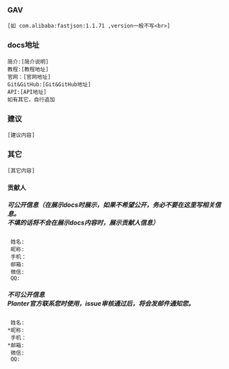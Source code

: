 ### GAV
    [如 com.alibaba:fastjson:1.1.71 ,version一般不写<br>]
    
### docs地址
    简介:[简介说明]
    教程:[教程地址]
    官网：[官网地址]
    Git&GitHub:[Git&GitHub地址]
    API:[API地址]
    如有其它，自行追加
    
### 建议
    [建议内容]
### 其它
    [其它内容]

#### 贡献人
##### 可公开信息（在展示docs时展示，如果不希望公开，务必不要在这里写相关信息。<br/>不填的话将不会在展示docs内容时，展示贡献人信息）
     姓名:
     昵称:
     手机：
     邮箱:
     微信:
     QQ:
     
##### 不可公开信息<br/>Planter官方联系您时使用，issue审核通过后，将会发邮件通知您。
     
     姓名:
    *昵称:
     手机：
    *邮箱:
     微信:
     QQ:
